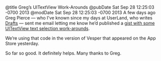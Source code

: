 @title Greg’s UITextView Work-Arounds
@pubDate Sat Sep 28 12:25:03 -0700 2013
@modDate Sat Sep 28 12:25:03 -0700 2013
A few days ago Greg Pierce — who I’ve known since my days at UserLand, who writes <a href="http://agiletortoise.com/drafts/">Drafts</a> — sent me email letting me know he’d published a <a href="https://gist.github.com/agiletortoise/a24ccbf2d33aafb2abc1">gist with some UITextView text selection work-arounds</a>.

We’re using that code in the version of Vesper that appeared on the App Store yesterday.

So far so good. It definitely helps. Many thanks to Greg.
